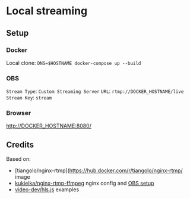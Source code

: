 # Local streaming

## Setup

### Docker

Local clone: `DNS=$HOSTNAME docker-compose up --build`

### OBS

`Stream Type`: `Custom Streaming Server`
`URL`: `rtmp://DOCKER_HOSTNAME/live`
`Stream Key`: `stream`

### Browser

<http://DOCKER_HOSTNAME:8080/>

## Credits

Based on:

* [tiangolo/nginx-rtmp](https://hub.docker.com/r/tiangolo/nginx-rtmp/ image
* [kukielka/nginx-rtmp-ffmpeg](https://hub.docker.com/r/kukielka/nginx-rtmp-ffmpeg) nginx config and [OBS setup](https://github.com/Swagielka/Docker-nginx-rtmp#obs-configuration)
* [video-dev/hls.js](https://github.com/video-dev/hls.js/) examples
